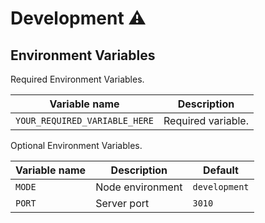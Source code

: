 # Development ⚠

## Environment Variables

 Required Environment Variables.

| Variable name                 | Description        |
| ----------------------------- | ------------------ |
| `YOUR_REQUIRED_VARIABLE_HERE` | Required variable. |

 Optional Environment Variables.

| Variable name | Description      | Default       |
| ------------- | ---------------- | ------------- |
| `MODE`        | Node environment | `development` |
| `PORT`        | Server port      | `3010`        |
